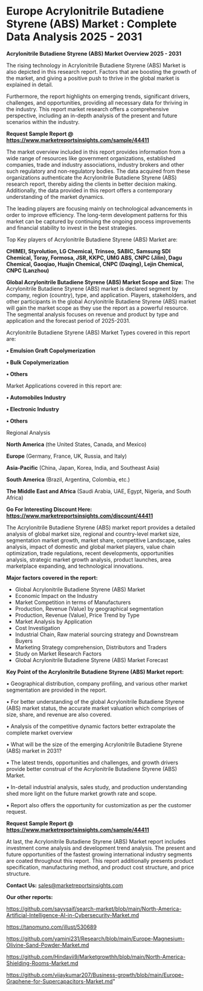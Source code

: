 # Europe Acrylonitrile Butadiene Styrene (ABS) Market : Complete Data Analysis 2025 - 2031

<Strong> Acrylonitrile Butadiene Styrene (ABS) Market Overview 2025 - 2031</strong>

The rising technology in Acrylonitrile Butadiene Styrene (ABS) Market is also depicted in this research report. Factors that are boosting the growth of the market, and giving a positive push to thrive in the global market is explained in detail.

Furthermore, the report highlights on emerging trends, significant drivers, challenges, and opportunities, providing all necessary data for thriving in the industry. This report market research offers a comprehensive perspective, including an in-depth analysis of the present and future scenarios within the industry.

<strong>Request Sample Report @ <a href=https://www.marketreportsinsights.com/sample/44411>https://www.marketreportsinsights.com/sample/44411</a></strong>

The market overview included in this report provides information from a wide range of resources like government organizations, established companies, trade and industry associations, industry brokers and other such regulatory and non-regulatory bodies. The data acquired from these organizations authenticate the Acrylonitrile Butadiene Styrene (ABS) research report, thereby aiding the clients in better decision making. Additionally, the data provided in this report offers a contemporary understanding of the market dynamics.

The leading players are focusing mainly on technological advancements in order to improve efficiency. The long-term development patterns for this market can be captured by continuing the ongoing process improvements and financial stability to invest in the best strategies.

Top Key players of Acrylonitrile Butadiene Styrene (ABS) Market are:

<strong>CHIMEI, Styrolution, LG Chemical, Trinseo, SABIC, Samsung SDI Chemical, Toray, Formosa, JSR, KKPC, UMG ABS, CNPC (Jilin), Dagu Chemical, Gaoqiao, Huajin Chemical, CNPC (Daqing), Lejin Chemical, CNPC (Lanzhou)</strong>

<strong><b>Global Acrylonitrile Butadiene Styrene (ABS) Market Scope and Size:</b></strong>
The Acrylonitrile Butadiene Styrene (ABS) market is declared segment by company, region (country), type, and application. Players, stakeholders, and other participants in the global Acrylonitrile Butadiene Styrene (ABS) market will gain the market scope as they use the report as a powerful resource. The segmental analysis focuses on revenue and product by type and application and the forecast period of 2025-2031.

Acrylonitrile Butadiene Styrene (ABS) Market Types covered in this report are:

<strong>•  Emulsion Graft Copolymerization

•  Bulk Copolymerization

•  Others</strong>

Market Applications covered in this report are:

<strong>•  Automobiles Industry

•  Electronic Industry

•  Others</strong> 

Regional Analysis

<strong>North America</strong> (the United States, Canada, and Mexico)

<strong>Europe</strong> (Germany, France, UK, Russia, and Italy)

<strong>Asia-Pacific</strong> (China, Japan, Korea, India, and Southeast Asia)

<strong>South America</strong> (Brazil, Argentina, Colombia, etc.)

<strong>The Middle East and Africa</strong> (Saudi Arabia, UAE, Egypt, Nigeria, and South Africa)

<strong>Go For Interesting Discount Here: <a href=https://www.marketreportsinsights.com/discount/44411>https://www.marketreportsinsights.com/discount/44411</a></strong>

The Acrylonitrile Butadiene Styrene (ABS) market report provides a detailed analysis of global market size, regional and country-level market size, segmentation market growth, market share, competitive Landscape, sales analysis, impact of domestic and global market players, value chain optimization, trade regulations, recent developments, opportunities analysis, strategic market growth analysis, product launches, area marketplace expanding, and technological innovations.

<strong><b>Major factors covered in the report:</b></strong>
<ul>
  <li>Global Acrylonitrile Butadiene Styrene (ABS) Market </li>
  <li>Economic Impact on the Industry</li>
  <li>Market Competition in terms of Manufacturers</li>
  <li>Production, Revenue (Value) by geographical segmentation</li>
  <li>Production, Revenue (Value), Price Trend by Type</li>
  <li>Market Analysis by Application</li>
  <li>Cost Investigation</li>
  <li>Industrial Chain, Raw material sourcing strategy and Downstream Buyers</li>
  <li>Marketing Strategy comprehension, Distributors and Traders</li>
  <li>Study on Market Research Factors</li>
  <li>Global Acrylonitrile Butadiene Styrene (ABS) Market Forecast</li>
</ul>

<strong><b>Key Point of the Acrylonitrile Butadiene Styrene (ABS) Market report:</b></strong>

• Geographical distribution, company profiling, and various other market segmentation are provided in the report.

• For better understanding of the global Acrylonitrile Butadiene Styrene (ABS) market status, the accurate market valuation which comprises of size, share, and revenue are also covered.

• Analysis of the competitive dynamic factors better extrapolate the complete market overview

• What will be the size of the emerging Acrylonitrile Butadiene Styrene (ABS) market in 2031?

• The latest trends, opportunities and challenges, and growth drivers provide better construal of the Acrylonitrile Butadiene Styrene (ABS) Market.

• In-detail industrial analysis, sales study, and production understanding shed more light on the future market growth rate and scope.

• Report also offers the opportunity for customization as per the customer request.

<strong>Request Sample Report @ <a href=https://www.marketreportsinsights.com/sample/44411>https://www.marketreportsinsights.com/sample/44411</a></strong>

At last, the Acrylonitrile Butadiene Styrene (ABS) Market report includes investment come analysis and development trend analysis. The present and future opportunities of the fastest growing international industry segments are coated throughout this report. This report additionally presents product specification, manufacturing method, and product cost structure, and price structure.

<strong>Contact Us:</strong>
sales@marketreportsinsights.com

<strong>Our other reports:</strong>

<a href=https://github.com/sayysaif/search-market/blob/main/North-America-Artificial-Intelligence-AI-in-Cybersecurity-Market.md>https://github.com/sayysaif/search-market/blob/main/North-America-Artificial-Intelligence-AI-in-Cybersecurity-Market.md</a>

<a href=https://tanomuno.com/illust/530689>https://tanomuno.com/illust/530689</a>

<a href=https://github.com/yamini231/Research/blob/main/Europe-Magnesium-Olivine-Sand-Powder-Market.md>https://github.com/yamini231/Research/blob/main/Europe-Magnesium-Olivine-Sand-Powder-Market.md</a>

<a href=https://github.com/Hindavii9/Marketgrowthh/blob/main/North-America-Shielding-Rooms-Market.md>https://github.com/Hindavii9/Marketgrowthh/blob/main/North-America-Shielding-Rooms-Market.md</a>

<a href=https://github.com/vijaykumar207/Business-growth/blob/main/Europe-Graphene-for-Supercapacitors-Market.md>https://github.com/vijaykumar207/Business-growth/blob/main/Europe-Graphene-for-Supercapacitors-Market.md</a>"
